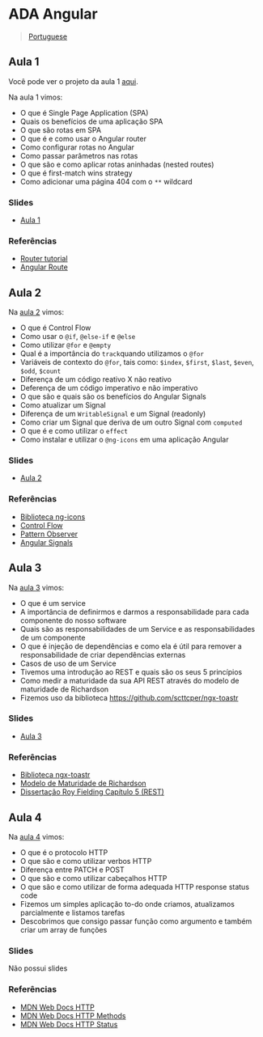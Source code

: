 # ADA Angular

> [Portuguese](README.md)

## Aula 1

Você pode ver o projeto da aula 1 [aqui](/aula-1/README.md).

Na aula 1 vimos:

- O que é Single Page Application (SPA)
- Quais os benefícios de uma aplicação SPA
- O que são rotas em SPA
- O que é e como usar o Angular router
- Como configurar rotas no Angular
- Como passar parâmetros nas rotas
- O que são e como aplicar rotas aninhadas (nested routes)
- O que é first-match wins strategy
- Como adicionar uma página 404 com o `**` wildcard

### Slides


- [Aula 1](https://docs.google.com/presentation/d/1cgUsFtcmQ340kZFajX7wG2zW4rc6NkZlpG2Ivact998/edit?usp=sharing)

### Referências

- [Router tutorial](https://angular.dev/guide/routing/router-tutorial)
- [Angular Route](https://angular.dev/guide/routing/common-router-tasks)

## Aula 2

Na [aula 2](/aula-2/README.md) vimos:

- O que é Control Flow
- Como usar o `@if`, `@else-if` e `@else`
- Como utilizar `@for` e `@empty`
- Qual é a importância do `track`quando utilizamos o `@for`
- Variáveis de contexto do `@for`, tais como: `$index`, `$first`, `$last`, `$even`, `$odd`, `$count`
- Diferença de um código reativo X não reativo
- Deferença de um código imperativo e não imperativo
- O que são e quais são os benefícios do Angular Signals
- Como atualizar um Signal
- Diferença de um `WritableSignal` e um Signal (readonly)
- Como criar um Signal que deriva de um outro Signal com `computed`
- O que é e como utilizar o `effect`
- Como instalar e utilizar o `@ng-icons` em uma aplicação Angular

### Slides

- [Aula 2](https://docs.google.com/presentation/d/1eb8r41_1Ei_lI9b0MoM-2uxlFpvWxUNcCTXxDHJXaRE/edit?usp=sharing)

### Referências

- [Biblioteca ng-icons](https://ng-icons.github.io/ng-icons/#/getting-started)
- [Control Flow](https://angular.dev/guide/templates/control-flow#)
- [Pattern Observer](https://refactoring.guru/design-patterns/observer)
- [Angular Signals](https://blog.angular-university.io/angular-signals/)


## Aula 3

Na [aula 3](/aula-3/README.adoc) vimos:

- O que é um service
- A importância de definirmos e darmos a responsabilidade para cada componente do nosso software
- Quais são as responsabilidades de um Service e as responsabilidades de um componente
- O que é injeção de dependências e como ela é útil para remover a responsabilidade de criar dependências externas
- Casos de uso de um Service
- Tivemos uma introdução ao REST e quais são os seus 5 princípios
- Como medir a maturidade da sua API REST através do modelo de maturidade de Richardson
- Fizemos uso da biblioteca https://github.com/scttcper/ngx-toastr


### Slides

- [Aula 3](https://docs.google.com/presentation/d/1MXWZcyZfVqwC0jp40hIeboQIdBSveUveaNdQE2KB7qE/edit?usp=sharing)

### Referências

- [Biblioteca ngx-toastr](https://github.com/scttcper/ngx-toastr)
- [Modelo de Maturidade de Richardson](https://martinfowler.com/articles/richardsonMaturityModel.html)
- [Dissertação Roy Fielding Capítulo 5 (REST)](https://ics.uci.edu/~fielding/pubs/dissertation/rest_arch_style.htm)


## Aula 4

Na [aula 4](/aula-4/README.adoc) vimos:

- O que é o protocolo HTTP
- O que são e como utilizar verbos HTTP
- Diferença entre PATCH e POST
- O que são e como utilizar cabeçalhos HTTP
- O que são e como utilizar de forma adequada HTTP response status code
- Fizemos um simples aplicação to-do onde criamos, atualizamos parcialmente e listamos tarefas
- Descobrimos que consigo passar função como argumento e também criar um array de funções

### Slides

Não possui slides

### Referências

- [MDN Web Docs HTTP](https://developer.mozilla.org/en-US/docs/Web/HTTP)
- [MDN Web Docs HTTP Methods](https://developer.mozilla.org/en-US/docs/Web/HTTP/Methods)
- [MDN Web Docs HTTP Status](https://developer.mozilla.org/en-US/docs/Web/HTTP/Status)
